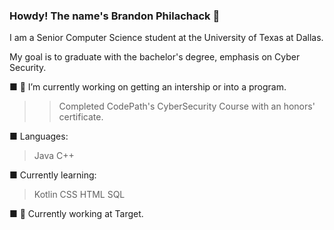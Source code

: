 ### Howdy! The name's Brandon Philachack 👋

I am a Senior Computer Science student at the University of Texas at Dallas.

My goal is to graduate with the bachelor's degree, emphasis on Cyber Security.

■ 🔭 I’m currently working on getting an intership or into a program.
  >> Completed CodePath's CyberSecurity Course with an honors' certificate.

■ Languages: 
  > Java
  > C++

■ Currently learning:
  > Kotlin
  > CSS
  > HTML
  > SQL

■ :briefcase: Currently working at Target.
